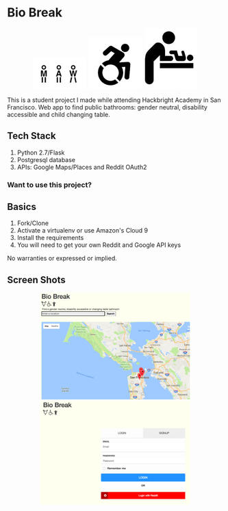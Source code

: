 # Bio Break
<p align="center">
  <img src="static/gend-neutral.png"/>&nbsp;
  <img src="static/wheelchair.png"/>&nbsp;
  <img src="static/chng_table.png"/>
</p>

This is a student project I made while attending Hackbright Academy in San Francisco. Web app to find public bathrooms: gender neutral, disability accessible and child changing table.

## Tech Stack
1. Python 2.7/Flask
1. Postgresql database
1. APIs: Google Maps/Places and Reddit OAuth2

### Want to use this project?

## Basics

1. Fork/Clone
1. Activate a virtualenv or use Amazon's Cloud 9
1. Install the requirements
1. You will need to get your own Reddit and Google API keys

No warranties or expressed or implied.

## Screen Shots

<p align="center">
  <img src="img/biobreak_screenshot_home.png" width="350"/><br />
  <img src="img/biobreak_screenshot_login.png" width="350"/>
</p>
